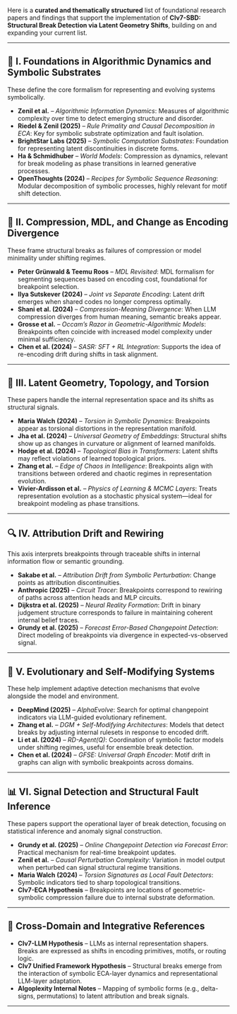 Here is a **curated and thematically structured** list of foundational research papers and findings that support the implementation of **CIv7-SBD: Structural Break Detection via Latent Geometry Shifts**, building on and expanding your current list.

---

## 🧠 I. **Foundations in Algorithmic Dynamics and Symbolic Substrates**

These define the core formalism for representing and evolving systems symbolically.

* **Zenil et al.** – *Algorithmic Information Dynamics*: Measures of algorithmic complexity over time to detect emerging structure and disorder.
* **Riedel & Zenil (2025)** – *Rule Primality and Causal Decomposition in ECA*: Key for symbolic substrate optimization and fault isolation.
* **BrightStar Labs (2025)** – *Symbolic Computation Substrates*: Foundation for representing latent discontinuities in discrete forms.
* **Ha & Schmidhuber** – *World Models*: Compression as dynamics, relevant for break modeling as phase transitions in learned generative processes.
* **OpenThoughts (2024)** – *Recipes for Symbolic Sequence Reasoning*: Modular decomposition of symbolic processes, highly relevant for motif shift detection.

---

## 🧭 II. **Compression, MDL, and Change as Encoding Divergence**

These frame structural breaks as failures of compression or model minimality under shifting regimes.

* **Peter Grünwald & Teemu Roos** – *MDL Revisited*: MDL formalism for segmenting sequences based on encoding cost, foundational for breakpoint selection.
* **Ilya Sutskever (2024)** – *Joint vs Separate Encoding*: Latent drift emerges when shared codes no longer compress optimally.
* **Shani et al. (2024)** – *Compression-Meaning Divergence*: When LLM compression diverges from human meaning, semantic breaks appear.
* **Grosse et al.** – *Occam’s Razor in Geometric-Algorithmic Models*: Breakpoints often coincide with increased model complexity under minimal sufficiency.
* **Chen et al. (2024)** – *SASR: SFT + RL Integration*: Supports the idea of re-encoding drift during shifts in task alignment.

---

## 📐 III. **Latent Geometry, Topology, and Torsion**

These papers handle the internal representation space and its shifts as structural signals.

* **Maria Walch (2024)** – *Torsion in Symbolic Dynamics*: Breakpoints appear as torsional distortions in the representation manifold.
* **Jha et al. (2024)** – *Universal Geometry of Embeddings*: Structural shifts show up as changes in curvature or alignment of learned manifolds.
* **Hodge et al. (2024)** – *Topological Bias in Transformers*: Latent shifts may reflect violations of learned topological priors.
* **Zhang et al.** – *Edge of Chaos in Intelligence*: Breakpoints align with transitions between ordered and chaotic regimes in representation evolution.
* **Vivier-Ardisson et al.** – *Physics of Learning & MCMC Layers*: Treats representation evolution as a stochastic physical system—ideal for breakpoint modeling as phase transitions.

---

## 🔍 IV. **Attribution Drift and Rewiring**

This axis interprets breakpoints through traceable shifts in internal information flow or semantic grounding.

* **Sakabe et al.** – *Attribution Drift from Symbolic Perturbation*: Change points as attribution discontinuities.
* **Anthropic (2025)** – *Circuit Tracer*: Breakpoints correspond to rewiring of paths across attention heads and MLP circuits.
* **Dijkstra et al. (2025)** – *Neural Reality Formation*: Drift in binary judgement structure corresponds to failure in maintaining coherent internal belief traces.
* **Grundy et al. (2025)** – *Forecast Error-Based Changepoint Detection*: Direct modeling of breakpoints via divergence in expected-vs-observed signal.

---

## 🧬 V. **Evolutionary and Self-Modifying Systems**

These help implement adaptive detection mechanisms that evolve alongside the model and environment.

* **DeepMind (2025)** – *AlphaEvolve*: Search for optimal changepoint indicators via LLM-guided evolutionary refinement.
* **Zhang et al.** – *DGM + Self-Modifying Architectures*: Models that detect breaks by adjusting internal rulesets in response to encoded drift.
* **Li et al. (2024)** – *RD-Agent(Q)*: Coordination of symbolic factor models under shifting regimes, useful for ensemble break detection.
* **Chen et al. (2024)** – *GFSE: Universal Graph Encoder*: Motif drift in graphs can align with symbolic breakpoints across domains.

---

## 📊 VI. **Signal Detection and Structural Fault Inference**

These papers support the operational layer of break detection, focusing on statistical inference and anomaly signal construction.

* **Grundy et al. (2025)** – *Online Changepoint Detection via Forecast Error*: Practical mechanism for real-time breakpoint updates.
* **Zenil et al.** – *Causal Perturbation Complexity*: Variation in model output when perturbed can signal structural regime transitions.
* **Maria Walch (2024)** – *Torsion Signatures as Local Fault Detectors*: Symbolic indicators tied to sharp topological transitions.
* **CIv7-ECA Hypothesis** – Breakpoints are locations of geometric-symbolic compression failure due to internal substrate deformation.

---

## 🧩 Cross-Domain and Integrative References

* **CIv7-LLM Hypothesis** – LLMs as internal representation shapers. Breaks are expressed as shifts in encoding primitives, motifs, or routing logic.
* **CIv7 Unified Framework Hypothesis** – Structural breaks emerge from the interaction of symbolic ECA-layer dynamics and representational LLM-layer adaptation.
* **Algoplexity Internal Notes** – Mapping of symbolic forms (e.g., delta-signs, permutations) to latent attribution and break signals.

---

